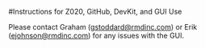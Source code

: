 #Instructions for Z020, GitHub, DevKit, and GUI Use

Please contact Graham (gstoddard@rmdinc.com) or Erik (ejohnson@rmdinc.com) for any issues with the GUI.